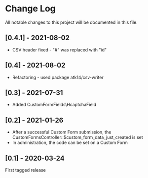 Change Log
==========

All notable changes to this project will be documented in this file.

## [0.4.1] - 2021-08-02

- CSV header fixed - "#" was replaced with "id"

## [0.4] - 2021-08-02

- Refactoring - used package atk14/csv-writer

## [0.3] - 2021-07-31

- Added CustomFormFields\HcaptchaField

## [0.2] - 2021-01-26

- After a successful Custom Form submission, the CustomFormsController::$custom_form_data_just_created is set
- In administration, the code can be set on a Custom Form

## [0.1] - 2020-03-24

First tagged release
